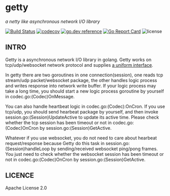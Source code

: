 # getty

 *a netty like asynchronous network I/O library*

[![Build Status](https://app.travis-ci.com/takewofly/dubbo-getty.svg?branch=ci)](https://travis-ci.com/takewofly/dubbo-getty)
[![codecov](https://codecov.io/gh/takewofly/dubbo-getty/branch/ci/graph/badge.svg)](https://codecov.io/gh/dubbogo/getty)
[![go.dev reference](https://img.shields.io/badge/go.dev-reference-007d9c?logo=go&logoColor=white&style=flat-square)](https://pkg.go.dev/github.com/dubbogo/getty?tab=doc)
[![Go Report Card](https://goreportcard.com/badge/github.com/dubbogo/getty)](https://goreportcard.com/report/github.com/dubbogo/getty)
![license](https://img.shields.io/badge/license-Apache--2.0-green.svg)

## INTRO

Getty is a asynchronous network I/O library in golang. Getty works on tcp/udp/websocket network protocol and supplies [a uniform interface](https://github.com/dubbogo/getty/blob/master/getty.go#L45).

In getty there are two goroutines in one connection(session), one reads tcp stream/udp packet/websocket package, the other handles logic process and writes response into network write buffer. If your logic process may take a long time, you should start a new logic process goroutine by yourself in codec.go:(Codec)OnMessage.

You can also handle heartbeat logic in codec.go:(Codec):OnCron. If you use tcp/udp, you should send hearbeat package by yourself, and then invoke session.go:(Session)UpdateActive to update its active time. Please check whether the tcp session has been timeout or not in codec.go:(Codec)OnCron by session.go:(Session)GetActive.

Whatever if you use websocket, you do not need to care about hearbeat request/response because Getty do this task in session.go:(Session)handleLoop by sending/received websocket ping/pong frames. You just need to  check whether the websocket session has been timeout or not in codec.go:(Codec)OnCron by session.go:(Session)GetActive.

## LICENCE

Apache License 2.0


